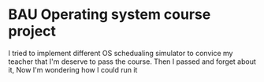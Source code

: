 # BAU Operating system course project

I tried to implement different OS schedualing simulator to convice my teacher that I'm deserve to pass the course.
Then I passed and forget about it, Now I'm wondering how I could run it
